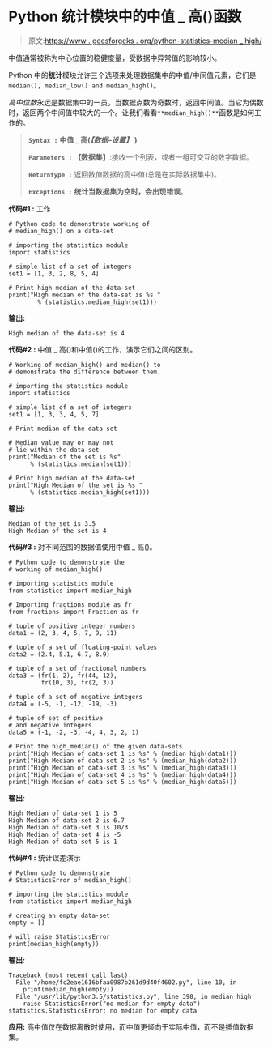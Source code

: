 # Python 统计模块中的中值 _ 高()函数

> 原文:[https://www . geesforgeks . org/python-statistics-median _ high/](https://www.geeksforgeeks.org/python-statistics-median_high/)

中值通常被称为中心位置的稳健度量，受数据中异常值的影响较小。

Python 中的**统计**模块允许三个选项来处理数据集中的中值/中间值元素，它们是`median(), median_low() and median_high()`。

*高中位数*永远是数据集中的一员。当数据点数为奇数时，返回中间值。当它为偶数时，返回两个中间值中较大的一个。让我们看看`**median_high()**`函数是如何工作的。

> **`Syntax :`** **中值 _ 高(*【数据–设置】* )**
> 
> **`Parameters :`**
> **【数据集】**:接收一个列表，或者一组可交互的数字数据。
> 
> **`Returntype :`** 返回数值数据的高中值(总是在实际数据集中)。
> 
> **`Exceptions :`** **统计当数据集为空时，会出现错误**。

**代码#1 :** 工作

```
# Python code to demonstrate working of
# median_high() on a data-set

# importing the statistics module
import statistics

# simple list of a set of integers
set1 = [1, 3, 2, 8, 5, 4]

# Print high median of the data-set
print("High median of the data-set is %s " 
        % (statistics.median_high(set1)))
```

**输出:**

```
High median of the data-set is 4 

```

**代码#2 :** 中值 _ 高()和中值()的工作，演示它们之间的区别。

```
# Working of median_high() and median() to
# demonstrate the difference between them.

# importing the statistics module
import statistics

# simple list of a set of integers
set1 = [1, 3, 3, 4, 5, 7]

# Print median of the data-set

# Median value may or may not
# lie within the data-set
print("Median of the set is %s" 
      % (statistics.median(set1)))

# Print high median of the data-set
print("High Median of the set is %s " 
      % (statistics.median_high(set1)))
```

**输出:**

```
Median of the set is 3.5
High Median of the set is 4 

```

**代码#3 :** 对不同范围的数据值使用中值 _ 高()。

```
# Python code to demonstrate the
# working of median_high()

# importing statistics module
from statistics import median_high

# Importing fractions module as fr
from fractions import Fraction as fr

# tuple of positive integer numbers
data1 = (2, 3, 4, 5, 7, 9, 11)

# tuple of a set of floating-point values
data2 = (2.4, 5.1, 6.7, 8.9)

# tuple of a set of fractional numbers
data3 = (fr(1, 2), fr(44, 12),
         fr(10, 3), fr(2, 3))

# tuple of a set of negative integers
data4 = (-5, -1, -12, -19, -3)

# tuple of set of positive
# and negative integers
data5 = (-1, -2, -3, -4, 4, 3, 2, 1)

# Print the high_median() of the given data-sets
print("High Median of data-set 1 is %s" % (median_high(data1)))
print("High Median of data-set 2 is %s" % (median_high(data2)))
print("High Median of data-set 3 is %s" % (median_high(data3)))
print("High Median of data-set 4 is %s" % (median_high(data4)))
print("High Median of data-set 5 is %s" % (median_high(data5)))
```

**输出:**

```
High Median of data-set 1 is 5
High Median of data-set 2 is 6.7
High Median of data-set 3 is 10/3
High Median of data-set 4 is -5
High Median of data-set 5 is 1

```

**代码#4 :** 统计误差演示

```
# Python code to demonstrate
# StatisticsError of median_high()

# importing the statistics module
from statistics import median_high

# creating an empty data-set
empty = []

# will raise StatisticsError
print(median_high(empty))
```

**输出:**

```
Traceback (most recent call last):
  File "/home/fc2eae1616bfaa0987b261d9d40f4602.py", line 10, in 
    print(median_high(empty))
  File "/usr/lib/python3.5/statistics.py", line 398, in median_high
    raise StatisticsError("no median for empty data")
statistics.StatisticsError: no median for empty data

```

**应用:**
高中值仅在数据离散时使用，而中值更倾向于实际中值，而不是插值数据集。